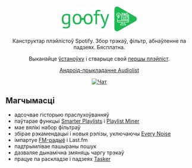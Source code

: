 <p align="center"><img width="40%" style="margin: 0" src="docs/img/logo.svg"></img></p>
<p align="center">Канструктар плэйлістоў Spotify. Збор трэкаў, фільтр, абнаўленне па падзеях. Бясплатна.</p>
<p align="center">Выканайце <a target="_blank" href="https://chimildic.github.io/goofy/#/install">ўстаноўку</a> і стварыце свой <a target="_blank" href="https://chimildic.github.io/goofy/#/first-playlist">першы плэйліст</a>.</p>

<p align="center"><a target="_blank" href="https://play.google.com/store/apps/details?id=ru.chimildic.audiolist">Андроід-прыкладанне Audiolist</a></p>

<p align="center"><a target="_blank" href="https://t.me/forum_goofy"><img alt="Чат" src="https://img.shields.io/badge/Telegram-Чат-blue?logo=telegram&logoColor=white"></a></p>
 
## Магчымасці

- адсочвае гісторыю праслухоўванняў
- паўтарае функцыі <a target="_blank" href="http://smarterplaylists.playlistmachinery.com/about.html">Smarter Playlists</a> і <a target="_blank" href="http://playlistminer.playlistmachinery.com/">Playlist Miner</a>
- мае вялікі набор фільтраў
- збірае рэкамендацыі і новыя рэлізы, уключаючы <a target="_blank" href="https://everynoise.com/new_releases_by_genre.cgi">Every Noise</a>
- імпартуе <a target="_blank" href="https://chimildic.github.io/goofy/#/addon?id=Імпарт-трэкаў-з-радыё">FM-радыё</a> і Last.fm
- падтрымлівае пашыраны пошук
- дазваляе дынамічна змяняць чаргу трэкаў
- працуе па раскладзе і падзеях <a target="_blank" href="https://github.com/Chimildic/goofy/discussions/124">Tasker</a>